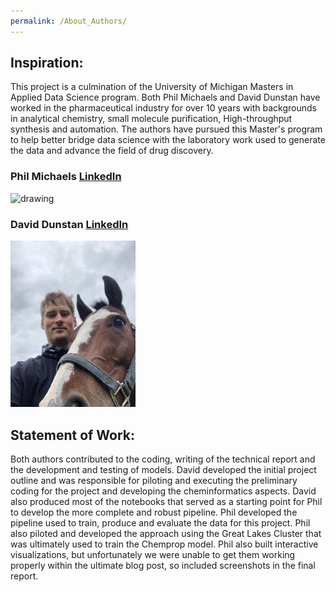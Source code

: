 ```yaml
---
permalink: /About_Authors/
---
```


## Inspiration:
This project is a culmination of the University of Michigan Masters in Applied Data Science program. Both Phil Michaels and David Dunstan have worked in the pharmaceutical industry for over 10 years with backgrounds in analytical chemistry, small molecule purification, High-throughput synthesis and automation. The authors have pursued this Master's program to help better bridge data science with the laboratory work used to generate the data and advance the field of drug discovery.

### Phil Michaels [LinkedIn](https://www.linkedin.com/in/philip-michaels-9234b47b/)
<img src="IMG-0019.JPG" alt="drawing" width="200"/>

### David Dunstan [LinkedIn](https://www.linkedin.com/in/david-dunstan-40a2aa55/)
<img src="IMG_2739.jpg" alt="drawing" width="200"/>

## Statement of Work:
Both authors contributed to the coding, writing of the technical report and the development and testing of models. David developed the initial project outline and was responsible for piloting and executing the preliminary coding for the project and developing the cheminformatics aspects. David also produced most of the notebooks that served as a starting point for Phil to develop the more complete and robust pipeline. Phil developed the pipeline used to train, produce and evaluate the data for this project. Phil also piloted and developed the approach using the Great Lakes Cluster that was ultimately used to train the Chemprop model. Phil also built interactive visualizations, but unfortunately we were unable to get them working properly within the ultimate blog post, so included screenshots in the final report. 
